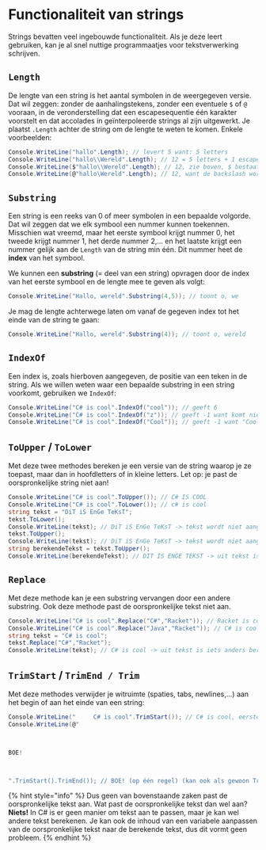 # Functionaliteit van strings

Strings bevatten veel ingebouwde functionaliteit. Als je deze leert gebruiken, kan je al snel nuttige programmaatjes voor tekstverwerking schrijven.

## `Length`

De lengte van een string is het aantal symbolen in de weergegeven versie. Dat wil zeggen: zonder de aanhalingstekens, zonder een eventuele `$` of `@` vooraan, in de veronderstelling dat een escapesequentie één karakter voorstelt en dat accolades in geïnterpoleerde strings al zijn uitgewerkt. Je plaatst `.Length` achter de string om de lengte te weten te komen. Enkele voorbeelden: 

```csharp
Console.WriteLine("hallo".Length); // levert 5 want: 5 letters
Console.WriteLine("hallo\\Wereld".Length); // 12 = 5 letters + 1 escape + 6 letters
Console.WriteLine($"hallo\\Wereld".Length); // 12, zie boven, $ bestaat achter de schermen niet meer
Console.WriteLine(@"hallo\Wereld".Length); // 12, want de backslash wordt achter de schermen \\ en dat stelt dan weer één symbool voor
```

## `Substring`

Een string is een reeks van 0 of meer symbolen in een bepaalde volgorde. Dat wil zeggen dat we elk symbool een nummer kunnen toekennen. Misschien wat vreemd, maar het eerste symbool krijgt nummer 0, het tweede krijgt nummer 1, het derde nummer 2,... en het laatste krijgt een nummer gelijk aan de `Length` van de string min één. Dit nummer heet de **index** van het symbool.

We kunnen een **substring** \(= deel van een string\) opvragen door de index van het eerste symbool en de lengte mee te geven als volgt:

```csharp
Console.WriteLine("Hallo, wereld".Substring(4,5)); // toont o, we
```

Je mag de lengte achterwege laten om vanaf de gegeven index tot het einde van de string te gaan:

```csharp
Console.WriteLine("Hallo, wereld".Substring(4)); // toont o, wereld
```

## `IndexOf`

Een index is, zoals hierboven aangegeven, de positie van een teken in de string. Als we willen weten waar een bepaalde substring in een string voorkomt, gebruiken we `IndexOf`:

```csharp
Console.WriteLine("C# is cool".IndexOf("cool")); // geeft 6
Console.WriteLine("C# is cool".IndexOf("z")); // geeft -1 want komt niet voor
Console.WriteLine("C# is cool".IndexOf("Cool")); // geeft -1 want "Cool" MET HOOFDLETTER komt niet voor
```

## `ToUpper` / `ToLower`

Met deze twee methodes bereken je een versie van de string waarop je ze toepast, maar dan in hoofdletters of in kleine letters. Let op: je past de oorspronkelijke string niet aan!

```csharp
Console.WriteLine("C# is cool".ToUpper()); // C# IS COOL
Console.WriteLine("C# is cool".ToLower()); // c# is cool
string tekst = "DiT iS EnGe TeKsT";
tekst.ToLower();
Console.WriteLine(tekst); // DiT iS EnGe TeKsT -> tekst wordt niet aangepast door ToLower
tekst.ToUpper();
Console.WriteLine(tekst); // DiT iS EnGe TeKsT -> tekst wordt niet aangepast door ToLower
string berekendeTekst = tekst.ToUpper();
Console.WriteLine(berekendeTekst); // DIT IS ENGE TEKST -> uit tekst is iets anders berekend, wel in hoofdletters
```

## `Replace`

Met deze methode kan je een substring vervangen door een andere substring. Ook deze methode past de oorspronkelijke tekst niet aan.

```csharp
Console.WriteLine("C# is cool".Replace("C#","Racket")); // Racket is cool
Console.WriteLine("C# is cool".Replace("Java","Racket")); // C# is cool -> Java kwam niet voor dus is niet vervangen
string tekst = "C# is cool";
tekst.Replace("C#","Racket");
Console.WriteLine(tekst); // C# is cool -> uit tekst is iets anders berekend, tekst is niet aangepast
```

## `TrimStart` / `TrimEnd / Trim`

Met deze methodes verwijder je witruimte \(spaties, tabs, newlines,...\) aan het begin of aan het einde van een string:



```csharp
Console.WriteLine("     C# is cool".TrimStart()); // C# is cool, eerste teken is C en geen spatie
Console.WriteLine(@"



BOE!



".TrimStart().TrimEnd()); // BOE! (op één regel) (kan ook als gewoon Trim())
```

{% hint style="info" %}
Dus geen van bovenstaande zaken past de oorspronkelijke tekst aan. Wat past de oorspronkelijke tekst dan wel aan? **Niets!** In C\# is er geen manier om tekst aan te passen, maar je kan wel andere tekst berekenen. Je kan ook de inhoud van een variabele aanpassen van de oorspronkelijke tekst naar de berekende tekst, dus dit vormt geen probleem.
{% endhint %}

